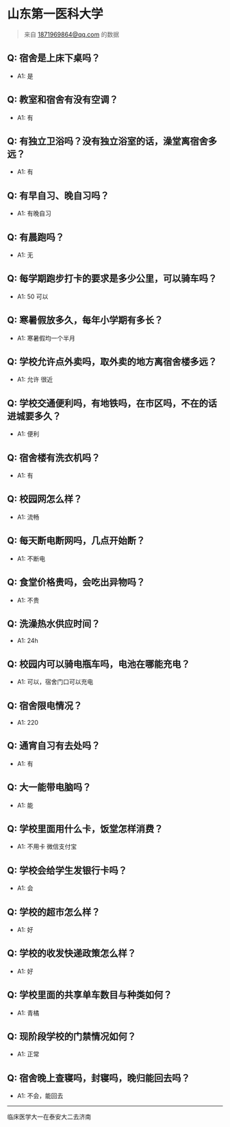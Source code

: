 # 山东第一医科大学
> 来自 1871969864@qq.com 的数据
## Q: 宿舍是上床下桌吗？
- A1: 是
## Q: 教室和宿舍有没有空调？
- A1: 有
## Q: 有独立卫浴吗？没有独立浴室的话，澡堂离宿舍多远？
- A1: 有
## Q: 有早自习、晚自习吗？
- A1: 有晚自习
## Q: 有晨跑吗？
- A1: 无
## Q: 每学期跑步打卡的要求是多少公里，可以骑车吗？
- A1: 50 可以
## Q: 寒暑假放多久，每年小学期有多长？
- A1: 寒暑假均一个半月
## Q: 学校允许点外卖吗，取外卖的地方离宿舍楼多远？
- A1: 允许 很近
## Q: 学校交通便利吗，有地铁吗，在市区吗，不在的话进城要多久？
- A1: 便利
## Q: 宿舍楼有洗衣机吗？
- A1: 有
## Q: 校园网怎么样？
- A1: 流畅
## Q: 每天断电断网吗，几点开始断？
- A1: 不断电
## Q: 食堂价格贵吗，会吃出异物吗？
- A1: 不贵
## Q: 洗澡热水供应时间？
- A1: 24h
## Q: 校园内可以骑电瓶车吗，电池在哪能充电？
- A1: 可以，宿舍门口可以充电
## Q: 宿舍限电情况？
- A1: 220
## Q: 通宵自习有去处吗？
- A1: 有
## Q: 大一能带电脑吗？
- A1: 能
## Q: 学校里面用什么卡，饭堂怎样消费？
- A1: 不用卡 微信支付宝
## Q: 学校会给学生发银行卡吗？
- A1: 会
## Q: 学校的超市怎么样？
- A1: 好
## Q: 学校的收发快递政策怎么样？
- A1: 好
## Q: 学校里面的共享单车数目与种类如何？
- A1: 青橘
## Q: 现阶段学校的门禁情况如何？
- A1: 正常
## Q: 宿舍晚上查寝吗，封寝吗，晚归能回去吗？
- A1: 不会，能回去
***
临床医学大一在泰安大二去济南